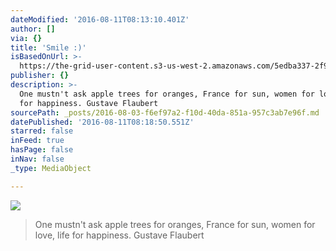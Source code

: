 ```yaml
---
dateModified: '2016-08-11T08:13:10.401Z'
author: []
via: {}
title: 'Smile :)'
isBasedOnUrl: >-
  https://the-grid-user-content.s3-us-west-2.amazonaws.com/5edba337-2f9e-4ab5-b687-244bf276c874.jpg
publisher: {}
description: >-
  One mustn't ask apple trees for oranges, France for sun, women for love, life
  for happiness. Gustave Flaubert
sourcePath: _posts/2016-08-03-f6ef97a2-f10d-40da-851a-957c3ab7e96f.md
datePublished: '2016-08-11T08:18:50.551Z'
starred: false
inFeed: true
hasPage: false
inNav: false
_type: MediaObject

---
```

![](https://the-grid-user-content.s3-us-west-2.amazonaws.com/5edba337-2f9e-4ab5-b687-244bf276c874.jpg)

> One mustn't ask apple trees for oranges, France for sun, women for love, life for happiness. Gustave Flaubert